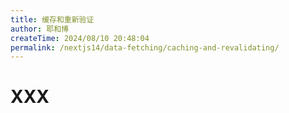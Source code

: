```yaml
---
title: 缓存和重新验证
author: 耶和博
createTime: 2024/08/10 20:48:04
permalink: /nextjs14/data-fetching/caching-and-revalidating/
---
```


# XXX